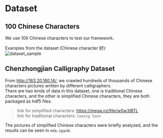 # Dataset

## 100 Chinese Characters

We use 100 Chinese characters to test our framework.  

Examples from the dataset (Chinese character 好):  
![dataset_sample](https://i.ibb.co/HBNy5T7/dataset-sample.png)

## Chenzhongjian Calligraphy Dataset

From http://163.20.160.14/, we crawled hundreds of thousands of Chinese characters pictures written by different calligraphers.  
There are two kinds of data in this dataset, one is traditional Chinese characters, and the other is simplified Chinese characters, they are both packaged as hdf5 files.  
>
>link for simplified characters: https://mega.nz/file/wSw3iBTL  
>link for traditional characters: `Coming Soon`  
>
The pictures of simplified Chinese characters were briefly analyzed, and the results can be seen in `eda.ipynb`.
